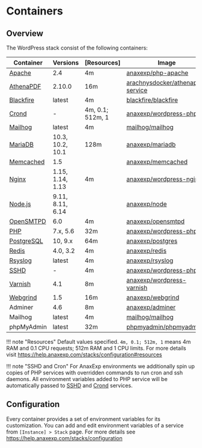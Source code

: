 # Containers 

## Overview

The WordPress stack consist of the following containers:

| Container    | Versions           | [Resources]      | Image                              |
| ------------ | ------------------ | ---------------- | ---------------------------------- |
| [Apache]     | 2.4                | 4m               | [anaxexp/php-apache]                 |
| [AthenaPDF]  | 2.10.0             | 16m              | [arachnysdocker/athenapdf-service] |
| [Blackfire]  | latest             | 4m               | [blackfire/blackfire]              |
| [Crond]      | -                  | 4m, 0.1; 512m, 1 | [anaxexp/wordpress-php]              |
| [Mailhog]    | latest             | 4m               | [mailhog/mailhog]                  |
| [MariaDB]    | 10.3, 10.2, 10.1   | 128m             | [anaxexp/mariadb]                    |
| [Memcached]  | 1.5                |                  | [anaxexp/memcached]                  |
| [Nginx]      | 1.15, 1.14, 1.13   | 4m               | [anaxexp/wordpress-nginx]            |
| [Node.js]    | 9.11, 8.11, 6.14   |                  | [anaxexp/node]                       |
| [OpenSMTPD]  | 6.0                | 4m               | [anaxexp/opensmtpd]                  |
| [PHP]        | 7.x, 5.6           | 32m              | [anaxexp/wordpress-php]              |
| [PostgreSQL] | 10, 9.x            | 64m              | [anaxexp/postgres]                   |
| [Redis]      | 4.0, 3.2           | 4m               | [anaxexp/redis]                      |
| [Rsyslog]    | latest             | 4m               | [anaxexp/rsyslog]                    |
| [SSHD]       | -                  | 4m               | [anaxexp/wordpress-php]              |
| [Varnish]    | 4.1                | 8m               | [anaxexp/wordpress-varnish]          |
| [Webgrind]   | 1.5                | 16m              | [anaxexp/webgrind]                   |
| Adminer      | 4.6                | 8m               | [anaxexp/adminer]                    |
| Mailhog      | latest             | 4m               | [mailhog/mailhog]                  |
| phpMyAdmin   | latest             | 32m              | [phpmyadmin/phpmyadmin]            |

!!! note "Resources"
    Default values specified. `4m, 0.1; 512m, 1` means 4m RAM and 0.1 CPU requests; 512m RAM and 1 CPU limits. For more details visit https://help.anaxexp.com/stacks/configuration#resources

!!! note "SSHD and Cron"
    For AnaxExp environments we additionally spin up copies of PHP services with overridden commands to run cron and ssh daemons. All environment variables added to PHP service will be automatically passed to [SSHD] and [Crond] services.

## Configuration

Every container provides a set of environment variables for its customization. You can add and edit environment variables of a service from `[Instance] > Stack` page. For more details see https://help.anaxexp.com/stacks/configuration  

[Apache]: apache.md
[AthenaPDF]: athenapdf.md
[Blackfire]: blackfire.md
[Crond]: cron.md
[Mailhog]: mailhog.md
[MariaDB]: mariadb.md
[Memcached]: memcached.md
[Nginx]: nginx.md
[Node.js]: node.md
[OpenSMTPD]: opensmtpd.md
[PHP]: php.md
[PostgreSQL]: postgres.md
[Redis]: redis.md
[Rsyslog]: rsyslog.md
[SSHD]: ssh.md
[Varnish]: varnish.md
[Webgrind]: webgrind.md

[_/traefik]: https://hub.docker.com/_/traefik
[arachnysdocker/athenapdf-service]: https://hub.docker.com/r/arachnysdocker/athenapdf-service
[blackfire/blackfire]: https://hub.docker.com/r/blackfire/blackfire
[mailhog/mailhog]: https://hub.docker.com/r/mailhog/mailhog
[phpmyadmin/phpmyadmin]: https://hub.docker.com/r/phpmyadmin/phpmyadmin
[portainer/portainer]: https://hub.docker.com/r/portainer/portainer
[anaxexp/adminer]: https://github.com/anaxexp/adminer
[anaxexp/elasticsearch]: https://github.com/anaxexp/elasticsearch
[anaxexp/kibana]: https://github.com/anaxexp/kibana
[anaxexp/mariadb]: https://github.com/anaxexp/mariadb
[anaxexp/memcached]: https://github.com/anaxexp/memcached
[anaxexp/node]: https://github.com/anaxexp/node
[anaxexp/opensmtpd]: https://github.com/anaxexp/opensmtpd
[anaxexp/php-apache]: https://github.com/anaxexp/php-apache
[anaxexp/postgres]: https://github.com/anaxexp/postgres
[anaxexp/redis]: https://github.com/anaxexp/redis
[anaxexp/rsyslog]: https://github.com/anaxexp/rsyslog
[anaxexp/solr]: https://github.com/anaxexp/solr
[anaxexp/webgrind]: https://hub.docker.com/r/anaxexp/webgrind
[anaxexp/wordpress-nginx]: https://github.com/anaxexp/wordpress-nginx
[anaxexp/wordpress-php]: https://github.com/anaxexp/wordpress-php
[anaxexp/wordpress-varnish]: https://github.com/anaxexp/wordpress-varnish
[anaxexp/wordpress]: https://github.com/anaxexp/wordpress
